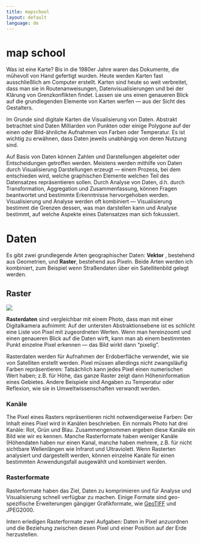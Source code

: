 ```yaml
---
title: mapschool
layout: default
language: de
---
```


# map school

Was ist eine Karte? Bis in die 1980er Jahre waren das Dokumente, die mühevoll von Hand gefertigt wurden. Heute werden Karten fast ausschließlich am Computer erstellt. Karten sind heute so weit verbreitet, dass man sie in Routenanweisungen, Datenvisualisierungen und bei der Klärung von Grenzkonflikten findet. Lassen sie uns einen genaueren Blick auf die grundlegenden Elemente von Karten werfen — aus der Sicht des Gestalters. 

Im Grunde sind digitale Karten die Visualisierung von Daten. Abstrakt betrachtet sind Daten Milliarden von Punkten oder einige Polygone auf der einen oder Bild-ähnliche Aufnahmen von Farben oder Temperatur. Es ist wichtig zu erwähnen, dass Daten jeweils unabhängig von deren Nutzung sind.

Auf Basis von Daten können Zahlen und Darstellungen abgeleitet oder Entscheidungen getroffen werden. Meistens werden mithilfe von Daten durch Visualisierung Darstellungen erzeugt — einem Prozess, bei dem entschieden wird, welche graphischen Elemente welchen Teil des Datensatzes repräsentieren sollen. Durch Analyse von Daten, d.h. durch Transformation, Aggregation und Zusammenfassung, können Fragen beantwortet und bestimmte Erkenntnisse hervorgehoben werden. Visualisierung und Analyse werden oft kombiniert — Visualisierung bestimmt die Grenzen dessen, was man darstellen kann und Analyse bestimmt, auf welche Aspekte eines Datensatzes man sich fokussiert.

# Daten

Es gibt zwei grundlegende Arten geographischer Daten: **Vektor** , bestehend aus Geometrien, und **Raster**, bestehend aus Pixeln. Beide Arten werden ich kombiniert, zum Beispiel wenn Straßendaten über ein Satellitenbild gelegt werden. 

## Raster

![](img/raster.png)

**Rasterdaten** sind vergleichbar mit einem Photo, dass man mit einer Digitalkamera aufnimmt: Auf der untersten Abstraktionsebene ist es schlicht eine Liste von Pixel mit zugeordneten Werten. Wenn man hereinzoomt und einen genaueren Blick auf die Daten wirft, kann man ab einem bestimmten Punkt einzelne Pixel erkennen — das Bild wirkt dann “pixelig”.

Rasterdaten werden für Aufnahmen der Erdoberfläche verwendet, wie sie von Satelliten erstellt werden. Pixel müssen allerdings nicht zwangsläufig Farben repräsentieren: Tatsächlich kann jedes Pixel einen numerischen Wert haben; z.B. für Höhe, das ganze Raster zeigt dann Höheninformation eines Gebietes. Andere Beispiele sind Angaben zu Temperatur oder Reflexion, wie sie in Umweltwissenschaften verwandt werden. 

### Kanäle

The Pixel eines Rasters repräsentieren nicht notwendigerweise Farben: Der Inhalt eines Pixel wird in Kanälen beschrieben. Ein normals Photo hat drei Kanäle: Rot, Grün und Blau. Zusammengenommen ergeben diese Kanäle ein Bild wie wir es kennen. Manche Rasterformate haben weniger Kanäle (Höhendaten haben nur einen Kanal, manche haben mehrere, z.B. für nicht sichtbare Wellenlängen wie Infrarot und Ultraviolett. Wenn Rasterten analysiert und dargestellt werden, können einzelne Kanäle für einen bestimmten Anwendungsfall ausgewählt und kombiniert werden.

### Rasterformate

Rasterformate haben das Ziel, Daten zu komprimieren und für Analyse und Visualisierung schnell verfügbar zu machen. Einige Formate sind geo-spezifische Erweiterungen gängiger Grafikformate, wie [GeoTIFF](http://trac.osgeo.org/geotiff/
) und JPEG2000.

Intern erledigen Rasterformate zwei Aufgaben: Daten in Pixel anzuordnen und die Beziehung zwischen diesen Pixel und einer Position auf der Erde herzustellen. 